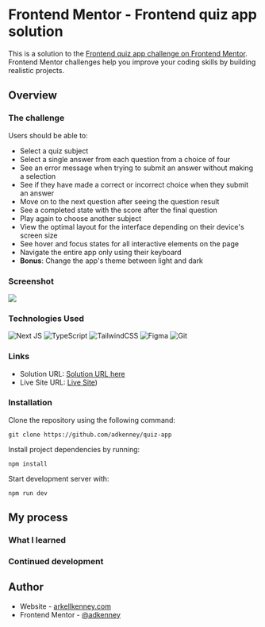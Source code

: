 # Frontend Mentor - Frontend quiz app solution

This is a solution to the [Frontend quiz app challenge on Frontend Mentor](https://www.frontendmentor.io/challenges/frontend-quiz-app-BE7xkzXQnU). Frontend Mentor challenges help you improve your coding skills by building realistic projects.

## Overview

### The challenge

Users should be able to:

- Select a quiz subject
- Select a single answer from each question from a choice of four
- See an error message when trying to submit an answer without making a selection
- See if they have made a correct or incorrect choice when they submit an answer
- Move on to the next question after seeing the question result
- See a completed state with the score after the final question
- Play again to choose another subject
- View the optimal layout for the interface depending on their device's screen size
- See hover and focus states for all interactive elements on the page
- Navigate the entire app only using their keyboard
- **Bonus**: Change the app's theme between light and dark

### Screenshot

![](./screenshot.jpg)

### Technologies Used

![Next JS](https://img.shields.io/badge/Next-black?style=for-the-badge&logo=next.js&logoColor=white)
![TypeScript](https://img.shields.io/badge/typescript-%23007ACC.svg?style=for-the-badge&logo=typescript&logoColor=white)
![TailwindCSS](https://img.shields.io/badge/tailwindcss-%2338B2AC.svg?style=for-the-badge&logo=tailwind-css&logoColor=white)
![Figma](https://img.shields.io/badge/figma-%23F24E1E.svg?style=for-the-badge&logo=figma&logoColor=white)
![Git](https://img.shields.io/badge/git-%23F05033.svg?style=for-the-badge&logo=git&logoColor=white)

### Links

- Solution URL: [Solution URL here](https://www.frontendmentor.io/solutions/frontend-quiz-app-built-using-nextjs-tailwindcss-and-shadcn-KaXZsr_Za6)
- Live Site URL: [Live Site](https://quiz-app-adkenney.vercel.app/))

### Installation

Clone the repository using the following command:  
```
git clone https://github.com/adkenney/quiz-app
```

Install project dependencies by running:  
```
npm install
```

Start development server with:  
```
npm run dev
```

## My process

### What I learned

### Continued development

## Author

- Website - [arkellkenney.com](https://www.arkellkenney.com/)
- Frontend Mentor - [@adkenney](https://www.frontendmentor.io/profile/adkenney)
